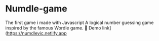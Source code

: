 ﻿# Numdle-game
The first game i made with Javascript
A logical number guessing game inspired by the famous Wordle game. 
🔗 Demo link](https://numdlevic.netlify.app
